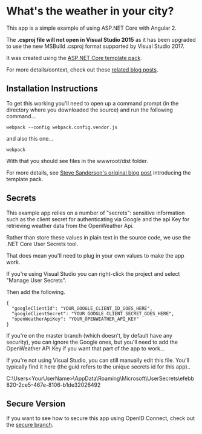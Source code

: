 # What's the weather in your city?

This app is a simple example of using ASP.NET Core with Angular 2.

The **.csproj file will not open in Visual Studio 2015** as it has been upgraded to use the new MSBuild .csproj format supported by Visual Studio 2017.

It was created using the [ASP.NET Core template pack](https://marketplace.visualstudio.com/items?itemName=MadsKristensen.ASPNETCoreTemplatePack).

For more details/context, check out these [related blog posts](https://jonhilton.net/2016/12/01/fast-track-your-angular-2-and-net-core-web-app-development/).

Installation Instructions
--------------------------

To get this working you'll need to open up a command prompt (in the directory where you downloaded the source) and run the following command...

```
webpack --config webpack.config.vendor.js
```

and also this one...

```
webpack
```

With that you should see files in the wwwroot/dist folder.

For more details, see [Steve Sanderson's original blog post](http://blog.stevensanderson.com/2016/10/04/angular2-template-for-visual-studio/) introducing the template pack.

Secrets
--------

This example app relies on a number of "secrets": sensitive information such as the client secret for authenticating via Google and the api Key for retrieving weather data from the OpenWeather Api.

Rather than store these values in plain text in the source code, we use the .NET Core User Secrets tool.

That does mean you'll need to plug in your own values to make the app work.

If you're using Visual Studio you can right-click the project and select "Manage User Secrets".

Then add the following.

```
{
  "googleClientId": "YOUR_GOOGLE_CLIENT_ID_GOES_HERE",
  "googleClientSecret": "YOUR_GOOGLE_CLIENT_SECRET_GOES_HERE",
  "openWeatherApiKey": "YOUR_OPENWEATHER_API_KEY"
}
```

If you're on the master branch (which doesn't, by default have any security), you can ignore the Google ones, but you'll need to add the OpenWeather API Key if you want that part of the app to work...

If you're not using Visual Studio, you can still manually edit this file. You'll typically find it here (the guid refers to the unique secrets id for this app)..

C:\Users\<YourUserName>\AppData\Roaming\Microsoft\UserSecrets\efebb820-2ce5-467e-8106-b1de32026492

Secure Version
--------------

If you want to see how to secure this app using OpenID Connect, check out the [secure branch](https://github.com/jonhilt/Angular-2-NET-Core-Weather-Checker/secure).